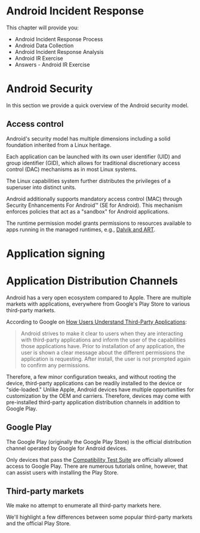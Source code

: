 # Android Incident Response

This chapter will provide you:

* Android Incident Response Process
* Android Data Collection
* Android Incident Response Analysis
* Android IR Exercise
* Answers - Android IR Exercise

# Android Security

In this section we provide a quick overview of the Android security model.

## Access control

Android's security model has multiple dimensions including a solid foundation inherited from a Linux heritage.

Each application can be launched with its own user identifier (UID) and group identifier (GID), which allows for traditional discretionary access control (DAC) mechanisms as in most Linux systems.

The Linux capabilities system further distributes the privileges of a superuser into distinct units.

Android additionally supports mandatory access control (MAC) through Security Enhancements For Android™ (SE for Android). This mechanism enforces policies that act as a "sandbox" for Android applications.

The runtime permission model grants permissions to resources available to apps running in the managed runtimes, e.g., [Dalvik and ART](https://source.android.com/devices/tech/dalvik/).

# Application signing

# Application Distribution Channels

Android has a very open ecosystem compared to Apple. There are multiple markets with applications, everywhere from Google's Play Store to various third-party markets.

According to Google on [How Users Understand Third-Party Applications](https://source.android.com/devices/tech/security/overview/app-security.html#how-users-understand-third-party-applications):

> Android strives to make it clear to users when they are interacting with third-party applications and inform the user of the capabilities those applications have. Prior to installation of any application, the user is shown a clear message about the different permissions the application is requesting. After install, the user is not prompted again to confirm any permissions.

Therefore, a few minor configuration tweaks, and without rooting the device, third-party applications can be readily installed to the device or "side-loaded." Unlike Apple, Android devices have multiple opportunities for customization by the OEM and carriers. Therefore, devices may come with pre-installed third-party application distribution channels in addition to Google Play. 


## Google Play

The Google Play (originally the Google Play Store) is the official distribution channel operated by Google for Android devices.

Only devices that pass the [Compatibility Test Suite](http://source.android.com/compatibility/cts/index.html) are officially allowed access to Google Play. There are numerous tutorials online, however, that can assist users with installing the Play Store.

## Third-party markets
We make no attempt to enumerate all third-party markets here. 

We'll highlight a few differences between some popular third-party markets and the official Play Store.

